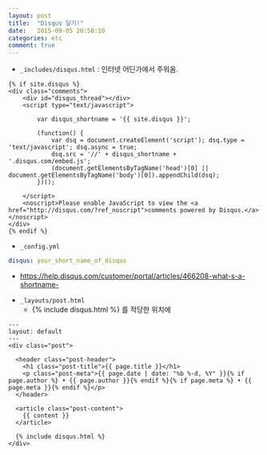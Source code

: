 ```yaml
---
layout: post
title:  "Disqus 달기!"
date:   2015-09-05 20:58:10
categories: etc
comment: true
---
```


* `_includes/disqus.html` :  인터넷 어딘가에서 주워옴.

```
{% if site.disqus %}
<div class="comments">
    <div id="disqus_thread"></div>
    <script type="text/javascript">

        var disqus_shortname = '{{ site.disqus }}';

        (function() {
            var dsq = document.createElement('script'); dsq.type = 'text/javascript'; dsq.async = true;
            dsq.src = '//' + disqus_shortname + '.disqus.com/embed.js';
            (document.getElementsByTagName('head')[0] || document.getElementsByTagName('body')[0]).appendChild(dsq);
        })();

    </script>
    <noscript>Please enable JavaScript to view the <a href="http://disqus.com/?ref_noscript">comments powered by Disqus.</a></noscript>
</div>
{% endif %}
```

* `_config.yml`

```yml
disqus: your_short_name_of_disqus
```
- https://help.disqus.com/customer/portal/articles/466208-what-s-a-shortname-

* `_layouts/post.html`
  -   {% include disqus.html %} 를 적당한 위치에

```
---
layout: default
---
<div class="post">

  <header class="post-header">
    <h1 class="post-title">{{ page.title }}</h1>
    <p class="post-meta">{{ page.date | date: "%b %-d, %Y" }}{% if page.author %} • {{ page.author }}{% endif %}{% if page.meta %} • {{ page.meta }}{% endif %}</p>
  </header>

  <article class="post-content">
    {{ content }}
  </article>
  
  {% include disqus.html %}
</div>
```